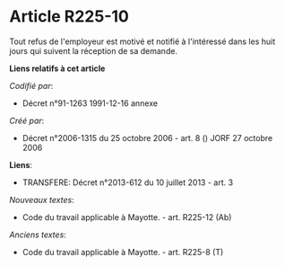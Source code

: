 # Article R225-10

Tout refus de l'employeur est motivé et notifié à l'intéressé dans les huit jours qui suivent la réception de sa demande.

**Liens relatifs à cet article**

_Codifié par_:

  - Décret n°91-1263 1991-12-16 annexe

_Créé par_:

  - Décret n°2006-1315 du 25 octobre 2006 - art. 8 () JORF 27 octobre 2006

**Liens**:

  - TRANSFERE: Décret n°2013-612 du 10 juillet 2013 - art. 3

_Nouveaux textes_:

  - Code du travail applicable à Mayotte. - art. R225-12 (Ab)

_Anciens textes_:

  - Code du travail applicable à Mayotte. - art. R225-8 (T)
